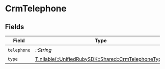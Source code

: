# CrmTelephone


## Fields

| Field                                                                                            | Type                                                                                             | Required                                                                                         | Description                                                                                      |
| ------------------------------------------------------------------------------------------------ | ------------------------------------------------------------------------------------------------ | ------------------------------------------------------------------------------------------------ | ------------------------------------------------------------------------------------------------ |
| `telephone`                                                                                      | *::String*                                                                                       | :heavy_check_mark:                                                                               | N/A                                                                                              |
| `type`                                                                                           | [T.nilable(::UnifiedRubySDK::Shared::CrmTelephoneType)](../../models/shared/crmtelephonetype.md) | :heavy_minus_sign:                                                                               | N/A                                                                                              |